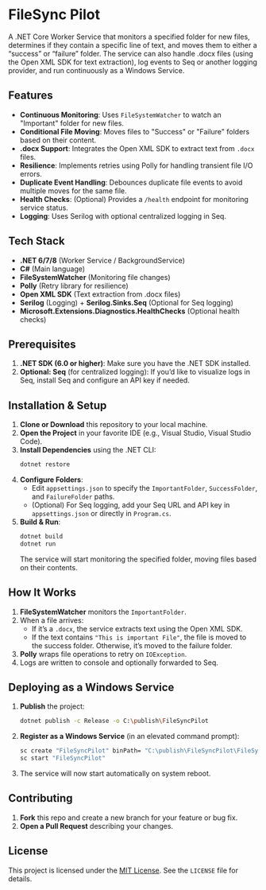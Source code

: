 ﻿# FileSync Pilot

A .NET Core Worker Service that monitors a specified folder for new files, determines if they contain a specific line of text, and moves them to either a “success” or “failure” folder. The service can also handle .docx files (using the Open XML SDK for text extraction), log events to Seq or another logging provider, and run continuously as a Windows Service.

## Features

- **Continuous Monitoring**: Uses `FileSystemWatcher` to watch an "Important" folder for new files.  
- **Conditional File Moving**: Moves files to "Success" or "Failure" folders based on their content.  
- **.docx Support**: Integrates the Open XML SDK to extract text from `.docx` files.  
- **Resilience**: Implements retries using Polly for handling transient file I/O errors.  
- **Duplicate Event Handling**: Debounces duplicate file events to avoid multiple moves for the same file.  
- **Health Checks**: (Optional) Provides a `/health` endpoint for monitoring service status.  
- **Logging**: Uses Serilog with optional centralized logging in Seq.

## Tech Stack

- **.NET 6/7/8** (Worker Service / BackgroundService)
- **C#** (Main language)
- **FileSystemWatcher** (Monitoring file changes)
- **Polly** (Retry library for resilience)
- **Open XML SDK** (Text extraction from .docx files)
- **Serilog** (Logging) + **Serilog.Sinks.Seq** (Optional for Seq logging)
- **Microsoft.Extensions.Diagnostics.HealthChecks** (Optional health checks)

## Prerequisites

1. **.NET SDK (6.0 or higher)**: Make sure you have the .NET SDK installed.  
2. **Optional: Seq** (for centralized logging): If you’d like to visualize logs in Seq, install Seq and configure an API key if needed.

## Installation & Setup

1. **Clone or Download** this repository to your local machine.
2. **Open the Project** in your favorite IDE (e.g., Visual Studio, Visual Studio Code).
3. **Install Dependencies** using the .NET CLI:
   ```bash
   dotnet restore
   ```
4. **Configure Folders**:
   - Edit `appsettings.json` to specify the `ImportantFolder`, `SuccessFolder`, and `FailureFolder` paths. 
   - (Optional) For Seq logging, add your Seq URL and API key in `appsettings.json` or directly in `Program.cs`.
5. **Build & Run**:
   ```bash
   dotnet build
   dotnet run
   ```
   The service will start monitoring the specified folder, moving files based on their contents.

## How It Works

1. **FileSystemWatcher** monitors the `ImportantFolder`.  
2. When a file arrives:  
   - If it’s a `.docx`, the service extracts text using the Open XML SDK.  
   - If the text contains `"This is important File"`, the file is moved to the success folder. Otherwise, it’s moved to the failure folder.  
3. **Polly** wraps file operations to retry on `IOException`.  
4. Logs are written to console and optionally forwarded to Seq.

## Deploying as a Windows Service

1. **Publish** the project:
   ```bash
   dotnet publish -c Release -o C:\publish\FileSyncPilot
   ```
2. **Register as a Windows Service** (in an elevated command prompt):
   ```bash
   sc create "FileSyncPilot" binPath= "C:\publish\FileSyncPilot\FileSyncPilot.exe" start=auto
   sc start "FileSyncPilot"
   ```
3. The service will now start automatically on system reboot.

## Contributing

1. **Fork** this repo and create a new branch for your feature or bug fix.  
2. **Open a Pull Request** describing your changes.

## License

This project is licensed under the [MIT License](LICENSE). See the `LICENSE` file for details.
